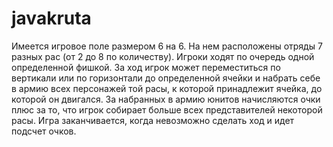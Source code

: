 # javakruta



Имеется игровое поле размером 6 на 6. На нем расположены отряды 7 разных рас (от 2 до 8 по количеству). Игроки ходят по очередь одной определенной фишкой. За ход игрок может переместиться по вертикали или по горизонтали до определенной ячейки и набрать себе в армию всех персонажей той расы, к которой принадлежит ячейка, до которой он двигался. За набранных в армию юнитов начисляются очки плюс за то, что игрок собирает больше всех представителей некоторой расы. Игра заканчивается, когда невозможно сделать ход и идет подсчет очков.
